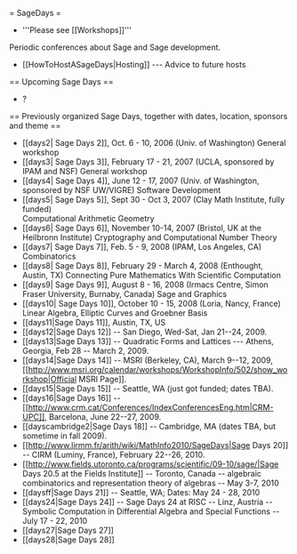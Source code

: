 = SageDays =

 * '''Please see [[Workshops]]'''

Periodic conferences about Sage and Sage development.

 * [[HowToHostASageDays|Hosting]] --- Advice to future hosts

== Upcoming Sage Days ==

 * ?

== Previously organized Sage Days, together with dates, location, sponsors and theme ==

 * [[days2| Sage Days 2]], Oct. 6 - 10, 2006 (Univ. of Washington)
  General workshop
 * [[days3| Sage Days 3]], February 17 - 21, 2007 (UCLA, sponsored by IPAM and NSF)
  General workshop
 * [[days4| Sage Days 4]], June 12 - 17, 2007 (Univ. of Washington, sponsored by NSF UW/VIGRE)
  Software Development
 * [[days5| Sage Days 5]], Sept 30 - Oct 3, 2007 (Clay Math Institute, fully funded)  
  Computational Arithmetic Geometry
 * [[days6| Sage Days 6]], November 10-14, 2007 (Bristol, UK at the Heilbronn Institute)
  Cryptography and Computational Number Theory
 * [[days7| Sage Days 7]], Feb. 5 - 9, 2008 (IPAM, Los Angeles, CA)
   Combinatorics
 * [[days8| Sage Days 8]], February 29 - March 4, 2008 (Enthought, Austin, TX)
   Connecting Pure Mathematics With Scientific Computation
 * [[days9| Sage Days 9]], August 8 - 16, 2008 (Irmacs Centre, Simon Fraser University, Burnaby, Canada)
   Sage and Graphics
 * [[days10| Sage Days 10]], October 10 - 15, 2008 (Loria, Nancy, France)
   Linear Algebra, Elliptic Curves and Groebner Basis
 * [[days11|Sage Days 11]], Austin, TX, US
 * [[days12|Sage Days 12]] -- San Diego, Wed-Sat, Jan 21--24, 2009.
 * [[days13|Sage Days 13]] -- Quadratic Forms and Lattices --- Athens, Georgia, Feb 28 -- March 2, 2009.
 * [[days14|Sage Days 14]] -- MSRI (Berkeley, CA), March 9--12, 2009, [[http://www.msri.org/calendar/workshops/WorkshopInfo/502/show_workshop|Official MSRI Page]].
 * [[days15|Sage Days 15]] -- Seattle, WA (just got funded; dates TBA).
 * [[days16|Sage Days 16]] -- [[http://www.crm.cat/Conferences/IndexConferencesEng.htm|CRM-UPC]], Barcelona, June 22--27, 2009.
 * [[dayscambridge2|Sage Days 18]] -- Cambridge, MA (dates TBA, but sometime in fall 2009).
 * [[http://www.lirmm.fr/arith/wiki/MathInfo2010/SageDays|Sage Days 20]] -- CIRM (Luminy, France), February 22--26, 2010.
 * [[http://www.fields.utoronto.ca/programs/scientific/09-10/sage/|Sage Days 20.5 at the Fields Institute]] -- Toronto, Canada -- algebraic combinatorics and representation theory of algebras -- May 3-7, 2010
 * [[daysff|Sage Days 21]] -- Seattle, WA; Dates: May 24 - 28, 2010
 * [[days24|Sage Days 24]] -- Sage Days 24 at RISC -- Linz, Austria -- Symbolic Computation in Differential Algebra and Special Functions -- July 17 - 22, 2010
 * [[days27|Sage Days 27]]
 * [[days28|Sage Days 28]]
